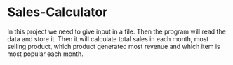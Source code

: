 # Sales-Calculator
In this project we need to give input in a file. Then the program will read the data and store it. Then it will calculate total sales in each month, most selling product, which product generated most revenue and which item is most popular each month.

